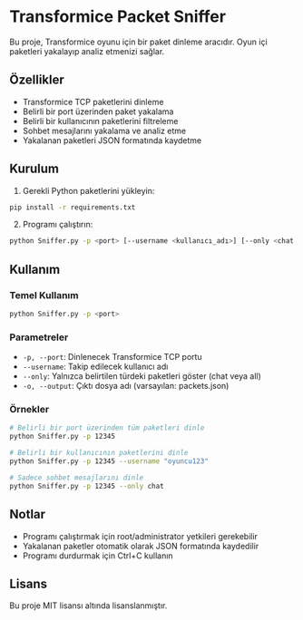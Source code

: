 # Transformice Packet Sniffer

Bu proje, Transformice oyunu için bir paket dinleme aracıdır. Oyun içi paketleri yakalayıp analiz etmenizi sağlar.

## Özellikler

- Transformice TCP paketlerini dinleme
- Belirli bir port üzerinden paket yakalama
- Belirli bir kullanıcının paketlerini filtreleme
- Sohbet mesajlarını yakalama ve analiz etme
- Yakalanan paketleri JSON formatında kaydetme

## Kurulum

1. Gerekli Python paketlerini yükleyin:
```bash
pip install -r requirements.txt
```

2. Programı çalıştırın:
```bash
python Sniffer.py -p <port> [--username <kullanıcı_adı>] [--only <chat|all>] [-o <çıktı_dosyası>]
```

## Kullanım

### Temel Kullanım
```bash
python Sniffer.py -p <port>
```

### Parametreler
- `-p, --port`: Dinlenecek Transformice TCP portu
- `--username`: Takip edilecek kullanıcı adı
- `--only`: Yalnızca belirtilen türdeki paketleri göster (chat veya all)
- `-o, --output`: Çıktı dosya adı (varsayılan: packets.json)

### Örnekler
```bash
# Belirli bir port üzerinden tüm paketleri dinle
python Sniffer.py -p 12345

# Belirli bir kullanıcının paketlerini dinle
python Sniffer.py -p 12345 --username "oyuncu123"

# Sadece sohbet mesajlarını dinle
python Sniffer.py -p 12345 --only chat
```

## Notlar

- Programı çalıştırmak için root/administrator yetkileri gerekebilir
- Yakalanan paketler otomatik olarak JSON formatında kaydedilir
- Programı durdurmak için Ctrl+C kullanın

## Lisans

Bu proje MIT lisansı altında lisanslanmıştır. 
